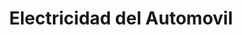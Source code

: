 ---
title: "Electricidad del Automovil"
url: /ciudad-autonoma-de-buenos-aires/electricidad-del-automovil/
shop: general
---